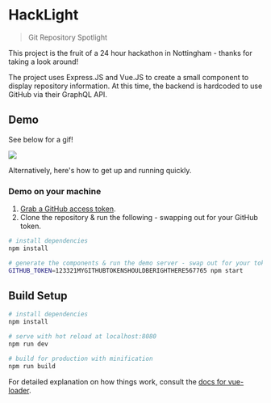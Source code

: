# HackLight

> Git Repository Spotlight 

This project is the fruit of a 24 hour hackathon in Nottingham - thanks for taking a look around!

The project uses Express.JS and Vue.JS to create a small component to display repository information. At this time, the backend is hardcoded to use GitHub via their GraphQL API.

## Demo

See below for a gif!

![](https://i.imgur.com/PsOtyQs.gif)

Alternatively, here's how to get up and running quickly.

### Demo on your machine

1. [Grab a GitHub access token](https://help.github.com/articles/creating-a-personal-access-token-for-the-command-line/).
2. Clone the repository & run the following - swapping out for your GitHub token.

``` bash
# install dependencies
npm install

# generate the components & run the demo server - swap out for your token!
GITHUB_TOKEN=123321MYGITHUBTOKENSHOULDBERIGHTHERE567765 npm start
```

## Build Setup

``` bash
# install dependencies
npm install

# serve with hot reload at localhost:8080
npm run dev

# build for production with minification
npm run build
```

For detailed explanation on how things work, consult the [docs for vue-loader](http://vuejs.github.io/vue-loader).
